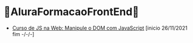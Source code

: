 # 🦖AluraFormacaoFrontEnd🦖

* [Curso de JS na Web: Manipule o DOM com JavaScript]() [inicio 26/11/2021 fim -/-/-]
